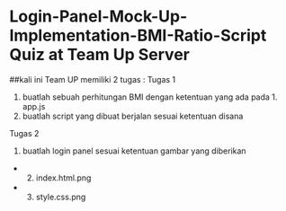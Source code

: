 # Login-Panel-Mock-Up-Implementation-BMI-Ratio-Script Quiz at Team Up Server

##kali ini Team UP memiliki 2 tugas :
Tugas 1
1. buatlah sebuah perhitungan BMI dengan ketentuan yang ada pada 1. app.js
2. buatlah script yang dibuat berjalan sesuai ketentuan disana

Tugas 2
1. buatlah login panel sesuai ketentuan gambar yang diberikan
 * 2. index.html.png
 * 3. style.css.png
